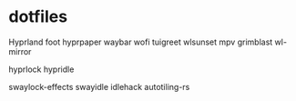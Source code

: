 # dotfiles

Hyprland foot hyprpaper waybar wofi tuigreet wlsunset mpv grimblast wl-mirror

hyprlock hypridle

swaylock-effects swayidle idlehack autotiling-rs